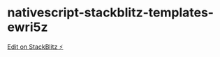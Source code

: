 # nativescript-stackblitz-templates-ewri5z

[Edit on StackBlitz ⚡️](https://stackblitz.com/edit/nativescript-stackblitz-templates-ewri5z)